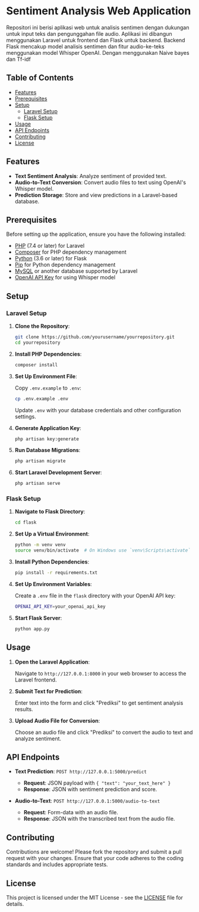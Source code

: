 # Sentiment Analysis Web Application

Repositori ini berisi aplikasi web untuk analisis sentimen dengan dukungan untuk input teks dan pengunggahan file audio. Aplikasi ini dibangun menggunakan Laravel untuk frontend dan Flask untuk backend. Backend Flask mencakup model analisis sentimen dan fitur audio-ke-teks menggunakan model Whisper OpenAI. Dengan menggunakan Naive bayes dan Tf-idf

## Table of Contents

- [Features](#features)
- [Prerequisites](#prerequisites)
- [Setup](#setup)
  - [Laravel Setup](#laravel-setup)
  - [Flask Setup](#flask-setup)
- [Usage](#usage)
- [API Endpoints](#api-endpoints)
- [Contributing](#contributing)
- [License](#license)

## Features

- **Text Sentiment Analysis**: Analyze sentiment of provided text.
- **Audio-to-Text Conversion**: Convert audio files to text using OpenAI's Whisper model.
- **Prediction Storage**: Store and view predictions in a Laravel-based database.

## Prerequisites

Before setting up the application, ensure you have the following installed:

- [PHP](https://www.php.net/) (7.4 or later) for Laravel
- [Composer](https://getcomposer.org/) for PHP dependency management
- [Python](https://www.python.org/) (3.6 or later) for Flask
- [Pip](https://pip.pypa.io/en/stable/) for Python dependency management
- [MySQL](https://www.mysql.com/) or another database supported by Laravel
- [OpenAI API Key](https://beta.openai.com/signup/) for using Whisper model

## Setup

### Laravel Setup

1. **Clone the Repository**:

    ```bash
    git clone https://github.com/yourusername/yourrepository.git
    cd yourrepository
    ```

2. **Install PHP Dependencies**:

    ```bash
    composer install
    ```

3. **Set Up Environment File**:

    Copy `.env.example` to `.env`:

    ```bash
    cp .env.example .env
    ```

    Update `.env` with your database credentials and other configuration settings.

4. **Generate Application Key**:

    ```bash
    php artisan key:generate
    ```

5. **Run Database Migrations**:

    ```bash
    php artisan migrate
    ```

6. **Start Laravel Development Server**:

    ```bash
    php artisan serve
    ```

### Flask Setup

1. **Navigate to Flask Directory**:

    ```bash
    cd flask
    ```

2. **Set Up a Virtual Environment**:

    ```bash
    python -m venv venv
    source venv/bin/activate  # On Windows use `venv\Scripts\activate`
    ```

3. **Install Python Dependencies**:

    ```bash
    pip install -r requirements.txt
    ```

4. **Set Up Environment Variables**:

    Create a `.env` file in the `flask` directory with your OpenAI API key:

    ```bash
    OPENAI_API_KEY=your_openai_api_key
    ```

5. **Start Flask Server**:

    ```bash
    python app.py
    ```

## Usage

1. **Open the Laravel Application**:

   Navigate to `http://127.0.0.1:8000` in your web browser to access the Laravel frontend.

2. **Submit Text for Prediction**:

   Enter text into the form and click "Prediksi" to get sentiment analysis results.

3. **Upload Audio File for Conversion**:

   Choose an audio file and click "Prediksi" to convert the audio to text and analyze sentiment.

## API Endpoints

- **Text Prediction**: `POST http://127.0.0.1:5000/predict`
  - **Request**: JSON payload with `{ "text": "your_text_here" }`
  - **Response**: JSON with sentiment prediction and score.

- **Audio-to-Text**: `POST http://127.0.0.1:5000/audio-to-text`
  - **Request**: Form-data with an audio file.
  - **Response**: JSON with the transcribed text from the audio file.

## Contributing

Contributions are welcome! Please fork the repository and submit a pull request with your changes. Ensure that your code adheres to the coding standards and includes appropriate tests.

## License

This project is licensed under the MIT License - see the [LICENSE](LICENSE) file for details.

